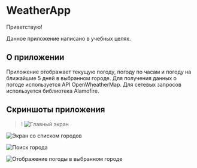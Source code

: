 #  WeatherApp

Приветствую!

Данное приложение написано в учебных целях.


## О приложении
Приложение отображает текущую погоду, погоду по часам и погоду на ближайшие 5 дней в выбранном городе. Для получения данных о погоде используется API OpenWheatherMap. Для сетевых запросов используется библиотека Alamofire.

## Скриншоты приложения


>! ![Главный экран](https://github.com/bikmurzin/WeatherApp/assets/51128795/3f2f29b6-8792-427c-a5f1-a0dcfd166e44)

![Экран со списком городов](https://github.com/bikmurzin/WeatherApp/assets/51128795/5a4b778c-55c3-4c93-a297-4df55ede3bd7)

![Поиск города](https://github.com/bikmurzin/WeatherApp/assets/51128795/e77fba89-b9d9-4f0c-b6ed-26ec8b811e6e)

![Отображение погоды в выбранном городе](https://github.com/bikmurzin/WeatherApp/assets/51128795/b30dfce6-a79e-41d5-aeff-f601fde4fa13)
